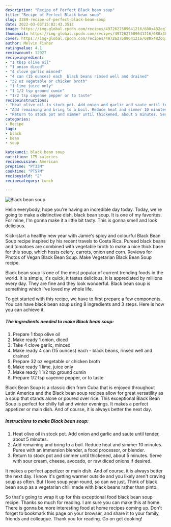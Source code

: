 ```yaml
---
description: "Recipe of Perfect Black bean soup"
title: "Recipe of Perfect Black bean soup"
slug: 2389-recipe-of-perfect-black-bean-soup
date: 2022-03-03T15:02:43.351Z
image: https://img-global.cpcdn.com/recipes/4972627509641216/680x482cq70/black-bean-soup-recipe-main-photo.jpg
thumbnail: https://img-global.cpcdn.com/recipes/4972627509641216/680x482cq70/black-bean-soup-recipe-main-photo.jpg
cover: https://img-global.cpcdn.com/recipes/4972627509641216/680x482cq70/black-bean-soup-recipe-main-photo.jpg
author: Melvin Fisher
ratingvalue: 4.1
reviewcount: 12927
recipeingredient:
- "1 tbsp olive oil"
- "1 onion diced"
- "4 clove garlic minced"
- "4 can (15 ounces) each  black beans rinsed well and drained"
- "32 oz vegetable or chicken broth"
- "1 lime juice only"
- "1 1/2 tsp ground cumin"
- "1/2 tsp cayenne pepper or to taste"
recipeinstructions:
- "Heat olive oil in stock pot. Add onion and garlic and saute until tender, about 5 minutes."
- "Add remaining and bring to a boil. Reduce heat and simmer 10 minutes. Puree with an immersion blender, a food processor, or blender."
- "Return to stock pot and simmer until thickened, about 5 minutes. Serve with sour cream, cheese, avocado, or raw diced onions if desired."
categories:
- Recipe
tags:
- black
- bean
- soup

katakunci: black bean soup 
nutrition: 175 calories
recipecuisine: American
preptime: "PT33M"
cooktime: "PT57M"
recipeyield: "2"
recipecategory: Lunch

---
```



![Black bean soup](https://img-global.cpcdn.com/recipes/4972627509641216/680x482cq70/black-bean-soup-recipe-main-photo.jpg)

Hello everybody, hope you're having an incredible day today. Today, we're going to make a distinctive dish, black bean soup. It is one of my favorites. For mine, I'm gonna make it a little bit tasty. This is gonna smell and look delicious.

Kick-start a healthy new year with Jamie's spicy and colourful Black Bean Soup recipe inspired by his recent travels to Costa Rica. Pureed black beans and tomatoes are combined with vegetable broth to make a nice thick base for this soup, which hosts celery, carrots, onion and corn. Reviews for Photos of Vegan Black Bean Soup. Make Vegetarian Black Bean Soup recipe.

Black bean soup is one of the most popular of current trending foods in the world. It is simple, it's quick, it tastes delicious. It is appreciated by millions every day. They are fine and they look wonderful. Black bean soup is something which I've loved my whole life.


To get started with this recipe, we have to first prepare a few components. You can have black bean soup using 8 ingredients and 3 steps. Here is how you can achieve it.

<!--inarticleads1-->

##### The ingredients needed to make Black bean soup:

1. Prepare 1 tbsp olive oil
1. Make ready 1 onion, diced
1. Take 4 clove garlic, minced
1. Make ready 4 can (15 ounces) each - black beans, rinsed well and drained
1. Prepare 32 oz vegetable or chicken broth
1. Make ready 1 lime, juice only
1. Make ready 1 1/2 tsp ground cumin
1. Prepare 1/2 tsp cayenne pepper, or to taste


Black Bean Soup is a classic dish from Cuba that is enjoyed throughout Latin America and the Black bean soup recipes allow for great versatility as a soup that stands alone or poured over rice. This exceptional Black Bean Soup is perfect for chilly fall and winter evenings. It makes a perfect appetizer or main dish. And of course, it is always better the next day. 

<!--inarticleads2-->

##### Instructions to make Black bean soup:

1. Heat olive oil in stock pot. Add onion and garlic and saute until tender, about 5 minutes.
1. Add remaining and bring to a boil. Reduce heat and simmer 10 minutes. Puree with an immersion blender, a food processor, or blender.
1. Return to stock pot and simmer until thickened, about 5 minutes. Serve with sour cream, cheese, avocado, or raw diced onions if desired.


It makes a perfect appetizer or main dish. And of course, it is always better the next day. I know it's getting warmer outside and you likely aren't craving soup as often. But I love soup year-round, so can we just. Think of black bean soup as a vegetarian chili made with black beans rather than pinto. 

So that's going to wrap it up for this exceptional food black bean soup recipe. Thanks so much for reading. I am sure you can make this at home. There is gonna be more interesting food at home recipes coming up. Don't forget to bookmark this page on your browser, and share it to your family, friends and colleague. Thank you for reading. Go on get cooking!
